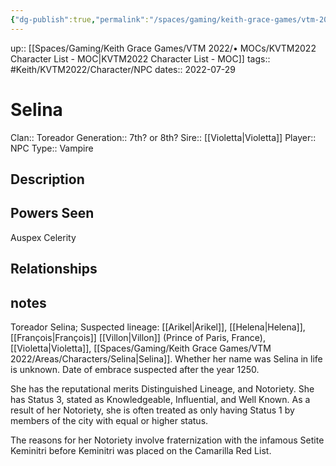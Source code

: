 ```yaml
---
{"dg-publish":true,"permalink":"/spaces/gaming/keith-grace-games/vtm-2022/areas/characters/selina/","dgHomeLink":true,"dgPassFrontmatter":true}
---
```


up:: [[Spaces/Gaming/Keith Grace Games/VTM 2022/• MOCs/KVTM2022 Character List - MOC|KVTM2022 Character List - MOC]]
tags:: #Keith/KVTM2022/Character/NPC
dates:: 2022-07-29

# Selina
Clan:: Toreador
Generation:: 7th? or 8th?
Sire:: [[Violetta|Violetta]]
Player:: NPC
Type:: Vampire
## Description





## Powers Seen
Auspex
Celerity

## Relationships

## notes

Toreador Selina; Suspected lineage:
[[Arikel|Arikel]], [[Helena|Helena]], [[François|François]] [[Villon|Villon]] (Prince of Paris, France), [[Violetta|Violetta]], [[Spaces/Gaming/Keith Grace Games/VTM 2022/Areas/Characters/Selina|Selina]]. 
Whether her name was Selina in life is unknown. 
Date of embrace suspected after the year 1250.

She has the reputational merits Distinguished Lineage, and Notoriety. 
She has Status 3, stated as Knowledgeable, Influential, and Well Known. 
As a result of her Notoriety, she is often treated as only having Status 1 
by members of the city with equal or higher status.

The reasons for her Notoriety involve fraternization with the infamous 
Setite Keminitri before Keminitri  was placed on the Camarilla Red List.




